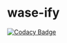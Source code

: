 # wase-ify
[![Codacy Badge](https://app.codacy.com/project/badge/Grade/9523e7c1797e486b842bd63bc7bc540f)](https://www.codacy.com?utm_source=github.com&amp;utm_medium=referral&amp;utm_content=Mogakamo/wase-ify&amp;utm_campaign=Badge_Grade)
